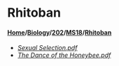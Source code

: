 # Rhitoban
#### [Home](../../../..)/[Biology](../../..)/[202](../..)/[MS18](..)/[Rhitoban]()
- [_Sexual Selection.pdf_](Sexual%20Selection.pdf)
- [_The Dance of the Honeybee.pdf_](The%20Dance%20of%20the%20Honeybee.pdf)
